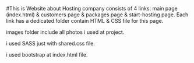 #This is Website about Hosting company consists of 4 links:
main page (index.html) & customers page & packages page & start-hosting page.
Each link has a dedicated folder contain HTML & CSS file for this page.

images folder include all photos i used at project.

i used SASS just with shared.css file.

i used bootstrap at index.html file.